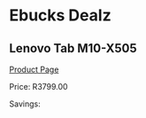 
# Ebucks Dealz
## Lenovo Tab M10-X505
[Product Page](https://www.ebucks.com/web/shop/productSelected.do?prodId=985214921&catId=853981621)

Price: R3799.00

Savings: 


	
